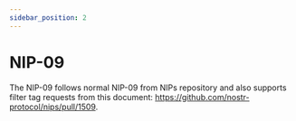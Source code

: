 ```yaml
---
sidebar_position: 2
---
```


# NIP-09

The NIP-09 follows normal NIP-09 from NIPs repository and also supports filter tag requests from this document: https://github.com/nostr-protocol/nips/pull/1509.
